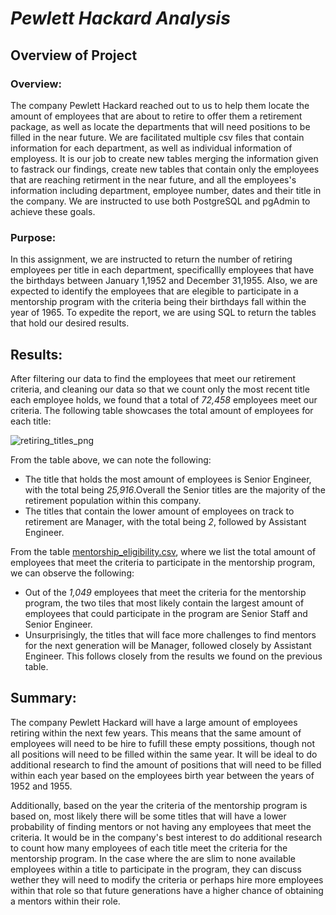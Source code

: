 # ***Pewlett Hackard Analysis***

## Overview of Project

### Overview:

The company Pewlett Hackard reached out to us to help them locate the amount of employees that are about to retire to offer them a retirement package, as well as locate the departments that will need positions to be filled in the near future. We are facilitated multiple csv files that contain information for each department, as well as individual information of employess. It is our job to create new tables merging the information given to fastrack our findings, create new tables that contain only the employees that are reaching retirment in the near future, and all the employees's information including department, employee number, dates and their title in the company. We are instructed to use both PostgreSQL and pgAdmin to achieve these goals.

### Purpose:

In this assignment, we are instructed to return the number of retiring employees per title in each department, specificallly employees that have the birthdays between January 1,1952 and December 31,1955. Also, we are expected to identify the employees that are elegible to participate in a mentorship program with the criteria being their birthdays fall within the year of 1965. To expedite the report, we are using SQL to return the tables that hold our desired results.

## Results:

After filtering our data to find the employees that meet our retirement criteria, and cleaning our data so that we count only the most recent title each employee holds, we found that a total of *72,458* employees meet our criteria. The following table showcases the total amount of employees for each title:

![retiring_titles_png](https://user-images.githubusercontent.com/111034667/195475341-372eae81-80d0-4077-b1ca-334f4015eca2.png)

From the table above, we can note the following:

- The title that holds the most amount of employees is Senior Engineer, with the total being *25,916*.Overall the Senior titles are the majority of the retirement population within this company. 
- The titles that contain the lower amount of employees on track to retirement are Manager, with the total being *2*, followed by Assistant Engineer.

From the table [mentorship_eligibility.csv](https://github.com/Danira98/Pewlett-Hackard-Analysis/files/9769913/mentorship_eligibility.csv), where we list the total amount of employees that meet the criteria to participate in the mentorship program, we can observe the following:

- Out of the *1,049* employees that meet the criteria for the mentorship program, the two tiles that most likely contain the largest amount of employees that could participate in the program are Senior Staff and Senior Engineer.
- Unsurprisingly, the titles that will face more challenges to find mentors for the next generation will be Manager, followed closely by Assistant Engineer. This follows closely from the results we found on the previous table.


## Summary:

The company Pewlett Hackard will have a large amount of employees retiring within the next few years. This means that the same amount of employees will need to be hire to fufill these empty possitions, though not all positions will need to be filled within the same year. It will be ideal to do additional research to find the amount of positions that will need to be filled within each year based on the employees birth year between the years of 1952 and 1955.

Additionally, based on the year the criteria of the mentorship program is based on, most likely there will be some titles that will have a lower probability of finding mentors or not having any employees that meet the criteria. It would be in the company's best interest to do additional research to count how many employees of each title meet the criteria for the mentorship program. In the case where the are slim to none available employees within a title to participate in the program, they can discuss wether they will need to modify the criteria or perhaps hire more employees within that role so that future generations have a higher chance of obtaining a mentors within their role.



